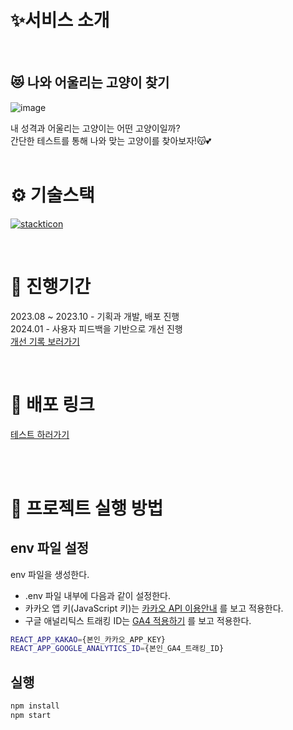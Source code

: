 
# ✨서비스 소개

<br>

## 😻 나와 어울리는 고양이 찾기



![image](https://github.com/hotdog1004/making-my-own-cat/assets/66353188/e117e4e3-0c84-4222-b13c-3a0d98861cec)



내 성격과 어울리는 고양이는 어떤 고양이일까?
<br>
간단한 테스트를 통해 나와 맞는 고양이를 찾아보자!😽💕
<br>
<br>
# ⚙ 기술스택

[![stackticon](https://firebasestorage.googleapis.com/v0/b/stackticon-81399.appspot.com/o/images%2F1706603416309?alt=media&token=91ce5774-e15d-49b3-8123-fa9ad986fe72)](https://github.com/msdio/stackticon)

<br>

# 📅 진행기간
2023.08 ~ 2023.10 - 기획과 개발, 배포 진행
<br>
2024.01 - 사용자 피드백을 기반으로 개선 진행
<br>
[개선 기록 보러가기](https://hotdogdev.tistory.com/83)

<br>

# 🔗 배포 링크

[테스트 하러가기](https://find-my-cat.netlify.app/)

<br>
<br>

# 🔨 프로젝트 실행 방법
## env 파일 설정
env 파일을 생성한다.
- .env 파일 내부에 다음과 같이 설정한다.
- 카카오 앱 키(JavaScript 키)는 [카카오 API 이용안내](https://developers.kakao.com/docs/latest/ko/getting-started/quick-start) 를 보고 적용한다.
- 구글 애널리틱스 트래킹 ID는 [GA4 적용하기](https://hotdogdev.tistory.com/80) 를 보고 적용한다.
```bash
REACT_APP_KAKAO={본인_카카오_APP_KEY}
REACT_APP_GOOGLE_ANALYTICS_ID={본인_GA4_트래킹_ID}
```

## 실행

```bash
npm install
npm start
```


<br>







